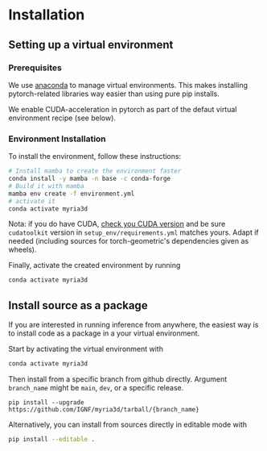 # Installation

## Setting up a virtual environment

### Prerequisites

We use [anaconda](https://www.anaconda.com/products/individual) to manage virtual environments. 
This makes installing pytorch-related libraries way easier than using pure pip installs.

We enable CUDA-acceleration in pytorch as part of the defaut virtual environment recipe (see below).

### Environment Installation

To install the environment, follow these instructions:

```bash
# Install mamba to create the environment faster
conda install -y mamba -n base -c conda-forge
# Build it with mamba
mamba env create -f environment.yml
# activate it
conda activate myria3d
```

Nota: if you do have CUDA, [check you CUDA version](https://varhowto.com/check-cuda-version/) and be sure `cudatoolkit` version in `setup_env/requirements.yml` matches yours. Adapt if needed (including sources for torch-geometric's dependencies given as wheels).


Finally, activate the created environment by running

```bash
conda activate myria3d
```

## Install source as a package

If you are interested in running inference from anywhere, the easiest way is to install code as a package in a your virtual environment.

Start by activating the virtual environment with

```bash
conda activate myria3d
```
Then install from a specific branch from github directly. Argument `branch_name` might be `main`, `dev`, or a specific release.
```
pip install --upgrade https://github.com/IGNF/myria3d/tarball/{branch_name} 
```

Alternatively, you can install from sources directly in editable mode with
```bash
pip install --editable .
```